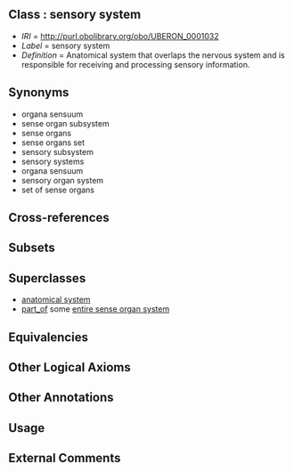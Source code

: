 
## Class : sensory system

 * *IRI* = http://purl.obolibrary.org/obo/UBERON_0001032
 * *Label* = sensory system
 * *Definition* = Anatomical system that overlaps the nervous system and is responsible for receiving and processing sensory information.

## Synonyms

 * organa sensuum
 * sense organ subsystem
 * sense organs
 * sense organs set
 * sensory subsystem
 * sensory systems
 * organa sensuum
 * sensory organ system
 * set of sense organs

## Cross-references


## Subsets


## Superclasses

 * [anatomical system](../../UBERON/67/UBERON_0000467.md)
 * [part_of](../../BFO/50/BFO_0000050.md) some [entire sense organ system](../../UBERON/56/UBERON_0004456.md)

## Equivalencies


## Other Logical Axioms


## Other Annotations


## Usage


## External Comments

